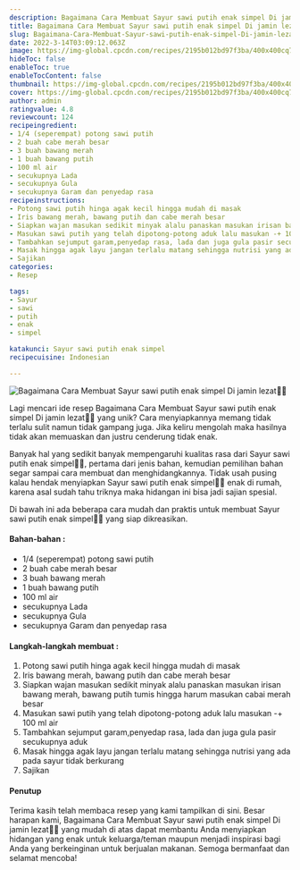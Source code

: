 ```yaml
---
description: Bagaimana Cara Membuat Sayur sawi putih enak simpel Di jamin lezat"
title: Bagaimana Cara Membuat Sayur sawi putih enak simpel Di jamin lezat
slug: Bagaimana-Cara-Membuat-Sayur-sawi-putih-enak-simpel-Di-jamin-lezat
date: 2022-3-14T03:09:12.063Z
image: https://img-global.cpcdn.com/recipes/2195b012bd97f3ba/400x400cq70/photo.jpg
hideToc: false
enableToc: true
enableTocContent: false
thumbnail: https://img-global.cpcdn.com/recipes/2195b012bd97f3ba/400x400cq70/photo.jpg
cover: https://img-global.cpcdn.com/recipes/2195b012bd97f3ba/400x400cq70/photo.jpg
author: admin
ratingvalue: 4.8
reviewcount: 124
recipeingredient:
- 1/4 (seperempat) potong sawi putih
- 2 buah cabe merah besar
- 3 buah bawang merah
- 1 buah bawang putih
- 100 ml air
- secukupnya Lada
- secukupnya Gula
- secukupnya Garam dan penyedap rasa
recipeinstructions:
- Potong sawi putih hinga agak kecil hingga mudah di masak
- Iris bawang merah, bawang putih dan cabe merah besar
- Siapkan wajan masukan sedikit minyak alalu panaskan masukan irisan bawang merah, bawang putih tumis hingga harum masukan cabai merah besar
- Masukan sawi putih yang telah dipotong-potong aduk lalu masukan -+ 100 ml air
- Tambahkan sejumput garam,penyedap rasa, lada dan juga gula pasir secukupnya aduk
- Masak hingga agak layu jangan terlalu matang sehingga nutrisi yang ada pada sayur tidak berkurang
- Sajikan
categories:
- Resep

tags:
- Sayur
- sawi
- putih
- enak
- simpel

katakunci: Sayur sawi putih enak simpel
recipecuisine: Indonesian

---
```


![Bagaimana Cara Membuat Sayur sawi putih enak simpel Di jamin lezat👩‍🍳](https://img-global.cpcdn.com/recipes/2195b012bd97f3ba/400x400cq70/photo.jpg)

Lagi mencari ide resep Bagaimana Cara Membuat Sayur sawi putih enak simpel Di jamin lezat👩‍🍳 yang unik? Cara menyiapkannya memang tidak terlalu sulit namun tidak gampang juga. Jika keliru mengolah maka hasilnya tidak akan memuaskan dan justru cenderung tidak enak.

Banyak hal yang sedikit banyak mempengaruhi kualitas rasa dari Sayur sawi putih enak simpel👩‍🍳, pertama dari jenis bahan, kemudian pemilihan bahan segar sampai cara membuat dan menghidangkannya. Tidak usah pusing kalau hendak menyiapkan Sayur sawi putih enak simpel👩‍🍳 enak di rumah, karena asal sudah tahu triknya maka hidangan ini bisa jadi sajian spesial.

Di bawah ini ada beberapa cara mudah dan praktis untuk membuat Sayur sawi putih enak simpel👩‍🍳 yang siap dikreasikan.

<!--inarticleads1-->

#### Bahan-bahan :

- 1/4 (seperempat) potong sawi putih
- 2 buah cabe merah besar
- 3 buah bawang merah
- 1 buah bawang putih
- 100 ml air
- secukupnya Lada
- secukupnya Gula
- secukupnya Garam dan penyedap rasa

<!--inarticleads2-->

#### Langkah-langkah membuat :

1. Potong sawi putih hinga agak kecil hingga mudah di masak
1. Iris bawang merah, bawang putih dan cabe merah besar
1. Siapkan wajan masukan sedikit minyak alalu panaskan masukan irisan bawang merah, bawang putih tumis hingga harum masukan cabai merah besar
1. Masukan sawi putih yang telah dipotong-potong aduk lalu masukan -+ 100 ml air
1. Tambahkan sejumput garam,penyedap rasa, lada dan juga gula pasir secukupnya aduk
1. Masak hingga agak layu jangan terlalu matang sehingga nutrisi yang ada pada sayur tidak berkurang
1. Sajikan

#### Penutup

Terima kasih telah membaca resep yang kami tampilkan di sini. Besar harapan kami, Bagaimana Cara Membuat Sayur sawi putih enak simpel Di jamin lezat👩‍🍳 yang mudah di atas dapat membantu Anda menyiapkan hidangan yang enak untuk keluarga/teman maupun menjadi inspirasi bagi Anda yang berkeinginan untuk berjualan makanan. Semoga bermanfaat dan selamat mencoba!